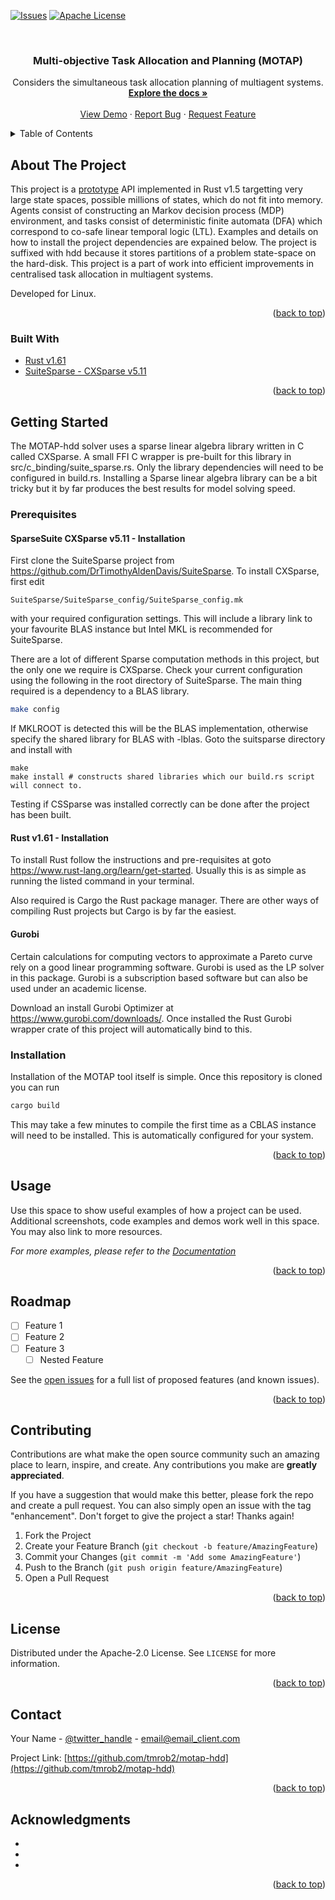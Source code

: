 <div id="top"></div>

<!-- PROJECT SHIELDS -->
<!--[![Contributors][contributors-shield]][contributors-url]
[![Forks][forks-shield]][forks-url]
[![Stargazers][stars-shield]][stars-url]
[![Issues][issues-shield]][issues-url]
[![MIT License][license-shield]][license-url]
[![LinkedIn][linkedin-shield]][linkedin-url]
-->
[![Issues][issues-shield]][issues-url]
[![Apache License][license-shield]][license-url]


<!-- PROJECT LOGO -->
<br />
<div align="center">
  <a href="https://github.com/tmrob2/motap-hdd">
    <!--<img src="images/logo.png" alt="Logo" width="80" height="80">-->
  </a>

<h3 align="center">Multi-objective Task Allocation and Planning (MOTAP)</h3>

  <p align="center">
    Considers the simultaneous task allocation planning of multiagent systems. 
    <br />
    <a href="https://github.com/tmrob2/motap-hdd"><strong>Explore the docs »</strong></a>
    <br />
    <br />
    <a href="https://github.com/tmrob2/motap-hdd">View Demo</a>
    ·
    <a href="https://github.com/tmrob2/motap-hdd/issues">Report Bug</a>
    ·
    <a href="https://github.com/tmrob2/motap-hdd/issues">Request Feature</a>
  </p>
</div>



<!-- TABLE OF CONTENTS -->
<details>
  <summary>Table of Contents</summary>
  <ol>
    <li>
      <a href="#about-the-project">About The Project</a>
      <ul>
        <li><a href="#built-with">Built With</a></li>
      </ul>
    </li>
    <li>
      <a href="#getting-started">Getting Started</a>
      <ul>
        <li><a href="#prerequisites">Prerequisites</a></li>
        <li><a href="#installation">Installation</a></li>
      </ul>
    </li>
    <li><a href="#usage">Usage</a></li>
    <li><a href="#roadmap">Roadmap</a></li>
    <li><a href="#contributing">Contributing</a></li>
    <li><a href="#license">License</a></li>
    <li><a href="#contact">Contact</a></li>
    <li><a href="#acknowledgments">Acknowledgments</a></li>
  </ol>
</details>



<!-- ABOUT THE PROJECT -->
## About The Project

<!--[![Product Name Screen Shot][product-screenshot]](https://example.com)-->

This project is a <span style="text-decoration: underline">prototype</span> API implemented in Rust v1.5 targetting very large state spaces, possible millions 
of states, which do not fit into memory.
Agents consist of constructing an Markov decision process (MDP) environment, and tasks consist of deterministic finite automata (DFA) which correspond to co-safe linear 
temporal logic (LTL). Examples and details on how to install the project dependencies are expained below. 
The project is suffixed with hdd because it stores partitions of a problem state-space on the hard-disk.
This project is a part of work into efficient improvements in centralised task allocation in 
multiagent systems.

Developed for Linux.
<p align="right">(<a href="#top">back to top</a>)</p>



### Built With

* [Rust v1.61](https://www.rust-lang.org/)
* [SuiteSparse - CXSparse v5.11](https://github.com/DrTimothyAldenDavis/SuiteSparse/CXSparse)

<p align="right">(<a href="#top">back to top</a>)</p>



<!-- GETTING STARTED -->
## Getting Started

The MOTAP-hdd solver uses a sparse linear algebra library written in C called CXSparse. A small FFI C 
wrapper is pre-built for this library in src/c_binding/suite_sparse.rs. Only the library dependencies
will need to be configured in build.rs. Installing a Sparse linear algebra library can be a bit tricky
but it by far produces the best results for model solving speed.

### Prerequisites

#### SparseSuite CXSparse v5.11 - Installation

First clone the SuiteSparse project from https://github.com/DrTimothyAldenDavis/SuiteSparse.
To install CXSparse, first edit 
```
SuiteSparse/SuiteSparse_config/SuiteSparse_config.mk
```
with your required configuration settings. This will include a library link to your favourite BLAS instance
but Intel MKL is recommended for SuiteSparse.

There are a lot of different Sparse computation methods in this project, but the only one we require is CXSparse.
Check your current configuration using the following in the root directory of SuiteSparse. The main thing required
is a dependency to a BLAS library. 
```sh
make config
```
If MKLROOT is detected this will be the BLAS implementation, otherwise specify the shared library for BLAS with -lblas. 
Goto the suitsparse directory and install with 
```shell
make 
make install # constructs shared libraries which our build.rs script will connect to. 
```
Testing if CSSparse was installed correctly can be done after the project has been built.

#### Rust v1.61 - Installation
To install Rust follow the instructions and pre-requisites at goto https://www.rust-lang.org/learn/get-started. Usually 
this is as simple as running the listed command in your terminal. 

Also required is Cargo the Rust package manager. There are other ways of compiling Rust projects but
Cargo is by far the easiest.

#### Gurobi
Certain calculations for computing vectors to approximate a Pareto curve rely on a good linear programming 
software. Gurobi is used as the LP solver in this package. Gurobi is a subscription based software but
can also be used under an academic license. 

Download an install Gurobi Optimizer at https://www.gurobi.com/downloads/. Once installed
the Rust Gurobi wrapper crate of this project will automatically bind to this.

### Installation

Installation of the MOTAP tool itself is simple. Once this repository is cloned you can run 
```sh
cargo build
``` 
This may take a few minutes to compile the first time as a CBLAS instance will need to be installed. This is 
automatically configured for your system.  

<p align="right">(<a href="#top">back to top</a>)</p>

<!-- USAGE EXAMPLES -->
## Usage

Use this space to show useful examples of how a project can be used. Additional screenshots, code examples and demos work well in this space. You may also link to more resources.

_For more examples, please refer to the [Documentation](https://example.com)_

<p align="right">(<a href="#top">back to top</a>)</p>



<!-- ROADMAP -->
## Roadmap

- [ ] Feature 1
- [ ] Feature 2
- [ ] Feature 3
    - [ ] Nested Feature

See the [open issues](https://github.com/tmrob2/motap-hdd/issues) for a full list of proposed features (and known issues).

<p align="right">(<a href="#top">back to top</a>)</p>



<!-- CONTRIBUTING -->
## Contributing

Contributions are what make the open source community such an amazing place to learn, inspire, and create. Any contributions you make are **greatly appreciated**.

If you have a suggestion that would make this better, please fork the repo and create a pull request. You can also simply open an issue with the tag "enhancement".
Don't forget to give the project a star! Thanks again!

1. Fork the Project
2. Create your Feature Branch (`git checkout -b feature/AmazingFeature`)
3. Commit your Changes (`git commit -m 'Add some AmazingFeature'`)
4. Push to the Branch (`git push origin feature/AmazingFeature`)
5. Open a Pull Request

<p align="right">(<a href="#top">back to top</a>)</p>



<!-- LICENSE -->
## License

Distributed under the Apache-2.0 License. See `LICENSE` for more information.

<p align="right">(<a href="#top">back to top</a>)</p>



<!-- CONTACT -->
## Contact

Your Name - [@twitter_handle](https://twitter.com/twitter_handle) - email@email_client.com

Project Link: [https://github.com/tmrob2/motap-hdd](https://github.com/tmrob2/motap-hdd)

<p align="right">(<a href="#top">back to top</a>)</p>



<!-- ACKNOWLEDGMENTS -->
## Acknowledgments

* []()
* []()
* []()

<p align="right">(<a href="#top">back to top</a>)</p>



<!-- MARKDOWN LINKS & IMAGES -->
<!-- https://www.markdownguide.org/basic-syntax/#reference-style-links -->
[contributors-shield]: https://img.shields.io/github/contributors/tmrob2/motap-hdd.svg?style=for-the-badge
[contributors-url]: https://github.com/tmrob2/motap-hdd/graphs/contributors
[forks-shield]: https://img.shields.io/github/forks/tmrob2/motap-hdd.svg?style=for-the-badge
[forks-url]: https://github.com/tmrob2/motap-hdd/network/members
[stars-shield]: https://img.shields.io/github/stars/tmrob2/motap-hdd.svg?style=for-the-badge
[stars-url]: https://github.com/tmrob2/motap-hdd/stargazers
[issues-shield]: https://img.shields.io/github/issues/tmrob2/motap-hdd.svg?style=for-the-badge
[issues-url]: https://github.com/tmrob2/motap-hdd/issues
[license-shield]: https://img.shields.io/github/license/tmrob2/motap-hdd.svg?style=for-the-badge
[license-url]: https://github.com/tmrob2/motap-hdd/blob/master/LICENSE.txt
[linkedin-shield]: https://img.shields.io/badge/-LinkedIn-black.svg?style=for-the-badge&logo=linkedin&colorB=555
[linkedin-url]: https://linkedin.com/in/linkedin_username
[product-screenshot]: images/screenshot.png
